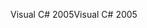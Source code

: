 <span data-ttu-id="899de-101">Visual C# 2005</span><span class="sxs-lookup"><span data-stu-id="899de-101">Visual C# 2005</span></span>